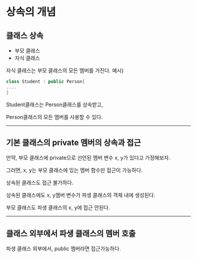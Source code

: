 # 상속의 개념
## 클래스 상속
+ 부모 클래스
+ 자식 클래스

자식 클래스는 부모 클래스의 모든 멤버를 가진다.
예시)
```cpp
class Student : public Person{
....
}
```
Student클래스는 Person클래스를 상속받고,

Person클래스의 모든 멤버를 사용할 수 있다.

___
## 기본 클래스의 private 멤버의 상속과 접근
만약, 부모 클래스에 private으로 선언된 멤버 변수 x, y가 있다고 가정해보자.

그러면, x, y는 부모 클래스에 있는 멤버 함수만 접근이 가능하다.

상속된 클래스도 접근 불가하다.

상속된 클래스에도 x, y멤버 변수가 파생 클래스의 객체 내에 생성된다.

부모 클래스도 파생 클래스의 x, y에 접근 안된다.

---
## 클래스 외부에서 파생 클래스의 멤버 호출
파생 클래스 외부에서, public 멤버라면 접근가능하다.
